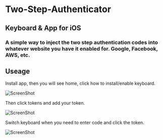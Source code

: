 # Two-Step-Authenticator
## Keyboard & App for iOS
### A simple way to inject the two step authentication codes into whatever website you have it enabled for. Google, Facebook, AWS, etc.

## Useage

Install app, then you will see home, click how to install/enable keyboard.

![ScreenShot](https://raw.github.com/Reedyuk/Two-Step-Authenticator-iOS/master/Screenshots/home.png)

Then click tokens and add your token.

![ScreenShot](https://raw.github.com/Reedyuk/Two-Step-Authenticator-iOS/master/Screenshots/tokens.png)

Switch keyboard when you need to enter code and click the token.

![ScreenShot](https://raw.github.com/Reedyuk/Two-Step-Authenticator-iOS/master/Screenshots/keyboard.png)

